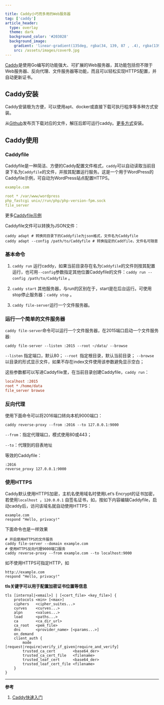 ```yaml
---

title: Caddy小巧而多用的Web服务器
tag: ['caddy']
article_header:
  type: overlay
  theme: dark
  background_color: '#203028'
  background_image:
    gradient: 'linear-gradient(135deg, rgba(34, 139, 87 , .4), rgba(139, 34, 139, .4))'
    src: /assets/images/cover0.jpg
---
```


[Caddy](https://caddyserver.com/)是使用Go编写的功能强大、可扩展的Web服务器，其功能包括但不限于Web服务器、反向代理、文件服务器等功能，而且可以轻松实现HTTPS配置，并自动更新证书。

<!--more-->
## Caddy安装

Caddy安装极为方便，可以使用apt、docker或直接下载可执行程序等多种方式安装。

从[Github](https://github.com/caddyserver/caddy/releases)发布页下载对应的文件，解压后即可运行caddy。[更多方式](https://caddyserver.com/docs/download)安装。

## Caddy使用

### Caddyfile

Caddyfile是一种简洁、方便的Caddy配置文件格式，`caddy`可以自动读取当前目录下名为`Caddyfile`的文件，并按其配置运行服务。这是一个用于WordPress的Caddyfile示例，可自动为WordPress站点配置HTTPS。

```yaml
example.com

root * /var/www/wordpress
php_fastcgi unix//run/php/php-version-fpm.sock
file_server
```

更多[Caddyfile示例](https://caddyserver.com/docs/caddyfile/patterns)

Caddyfile文件可以转换为JSON文件：

```shell
caddy adapt # 转换同目录下的Caddyfile为json格式，文件名为Caddyfile
caddy adapt --config /path/to/Caddyfile # 转换指定的Caddfile，文件名可随意
```

### 基本命令

1. `caddy run` 运行caddy，如果当前目录存在名为`Caddyfile`的文件则按其配置运行，也可用`--config`参数指定其他位置Caddyfile的文件：`caddy run --config /path/to/Caddyfile` 。

2. `caddy start` 其他服务器，与run的区别在于，start是在后台运行。可使用stop停止服务器：`caddy stop` 。
3. `caddy file-server`运行一个文件服务器。

### 运行一个简单的文件服务器

`caddy file-server`命令可以运行一个文件服务器，在2015端口启动一个文件服务器:

```shell
caddy file-server --listen :2015 --root ~/data/ --browse
```
`--listen` 指定端口，默认80；
`--root `指定根目录，默认当前目录；
`--browse` 以目录的形式显示文件，如果不存在index文件使用该参数避免显示空白；

这些参数都可以写进Caddyfile里，在当前目录创建Caddyfile，`caddy run`：
```ini
localhost :2015
root * /home/data
file_server browse
```

### 反向代理
使用下面命令可以将2016端口转向本机9000端口：

```shell
caddy reverse-proxy --from :2016 --to 127.0.0.1:9000
```

`--from`：指定代理端口，模式使用80或443；

`--to`：代理到的目表地址

等效的Caddyfile：

```
:2016
reverse_proxy 127.0.0.1:9000
```
### 使用HTTPS
Caddy默认使用HTTPS加密，主机名使用域名时使用Let‘s Encrypt的证书加密，若使用`localhost `，`120.0.0.1` 自签名证书，如，按如下内容编辑Caddyfile，启动caddy后，访问该域名就自动使用HTTPS：
```
example.com
respond "Hello, privacy!"
```
下面命令也是一样效果
```shell
# 开启使用HTTPS的文件服务
caddy file-server --domain example.com
# 使用HTTPS反向代理9000端口服务
caddy reverse-proxy --from example.com --to localhost:9000
```
如不使用HTTPS可指定HTTP，如
```
http://example.com
respond "Hello, privacy!"
```
**tls关键字可以用于配置加密证书位置等信息**
```
tls [internal|<email>] | [<cert_file> <key_file>] {
	protocols <min> [<max>]
	ciphers   <cipher_suites...>
	curves    <curves...>
	alpn      <values...>
	load      <paths...>
	ca        <ca_dir_url>
	ca_root   <pem_file>
	dns       <provider_name> [<params...>]
	on_demand
	client_auth {
		mode                   [request|require|verify_if_given|require_and_verify]
		trusted_ca_cert        <base64_der>
		trusted_ca_cert_file   <filename>
		trusted_leaf_cert      <base64_der>
		trusted_leaf_cert_file <filename>
	}
}
```

---

**参考**
1. [Caddy快速入门](https://caddyserver.com/docs/getting-started)
